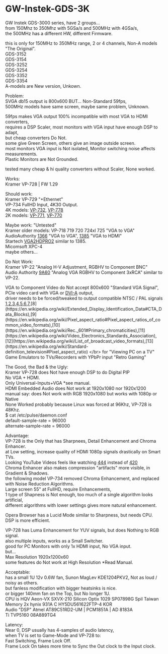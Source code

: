# GW-Instek-GDS-3K 

GW Instek GDS-3000 series, have 2 groups... </br>
from 150Mhz to 350Mhz with 5GSa/s and 500MHz with 4GSa/s, </br>
the 500MHz has a different HW, different Firmware. </br>

this is only for 150MHz to 350MHz range, 2 or 4 channels, Non-A models "The Original". </br>
GDS-3152 </br>
GDS-3154 </br>
GDS-3252 </br>
GDS-3254 </br>
GDS-3352 </br>
GDS-3354 </br>
A-models are New version, Unkown. </br>

Problem: </br>
SVGA db15 output is 800x600 BUT... Non-Standard 59fps, </br>
500MHz models have same screen, maybe same problem, Unknown. </br>

59fps makes VGA output 100% incompatible with most VGA to HDMI converters, </br>
requires a DSP Scaler, most monitors with VGA input have enough DSP to adapt, </br>
but cheap converters Do Not. </br>
some give Green Screen, others give an image outside screen. </br>
most monitors VGA input is Not isolated, Monitor switching noise affects measurements. </br>
Plastic Monitors are Not Grounded. </br>

tested many cheap & hi quality converters without Scaler, None worked. </br>

Works: </br>
Kramer VP-728 | FW 1.29 </br>

Should work: </br>
Kramer VP-729 "+Ethernet"</br>
VP-734 FullHD Input, 4K30 Output. </br>
4K models: [VP-732](https://www1.kramerav.com/us/Product/VP-732), [VP-778](https://www1.kramerav.com/us/product/vp-778)</br>
2K models: [VP-771](https://www1.kramerav.com/us/Product/VP-771), [VP-770](https://www1.kramerav.com/us/Product/VP-770)</br>

Maybe work: "Untested" </br>
Kramer older models: VP-718 719 720 724xl 725 "VGA to VGA"</br>
AudioAuthority [1366](https://www.cs1.net/products/audio_authority/1366.htm) "VGA to VGA", [1385](https://www.cs1.net/products/audio_authority/1385.htm) "VGA to HDMI" </br>
Startech [VGA2HDPRO2](https://www.startech.com/en-us/audio-video-products/vga2hdpro2) similar to 1385.</br>
Micomsoft XPC-4 </br>
maybe others... </br>

Do Not Work: </br>
Kramer VP-22 "Analog H-V Adjustment, RGBHV to Component BNC" </br>
Audio Authority [9A60](https://www.cs1.net/products/audio_authority/9A60A.htm) "Analog VGA RGBHV to Component 3xRCA" similar to VP-22. </br>

VGA to Component Video do Not accept 800x600 "Standard VGA Signal", </br>
PCIe video card with VGA or [DVI-A](https://en.wikipedia.org/wiki/Digital_Visual_Interface#Connector) output, </br>
driver needs to be forced/tweaked to output compatible NTSC / PAL signals </br>
[1](https://en.wikipedia.org/wiki/List_of_common_resolutions#Digital_standards),[2](https://en.wikipedia.org/wiki/480i#Technical_details),[3](https://en.wikipedia.org/wiki/YPbPr),[4](https://en.wikipedia.org/wiki/Standard-definition_television#Pixel_aspect_ratio),[5](https://en.wikipedia.org/wiki/VESA_BIOS_Extensions#Modes_defined_by_VESA),[6](https://en.wikipedia.org/wiki/Computer_display_standard#Standards),[7](https://en.wikipedia.org/wiki/Graphics_display_resolution#Video_Graphics_Array_(VGA_and_derivatives)),[8](https://en.wikipedia.org/wiki/Extended_Display_Identification_Data#CTA_Data_Blocks),[9](https://en.wikipedia.org/wiki/Pixel_aspect_ratio#Pixel_aspect_ratios_of_common_video_formats),[10](https://en.wikipedia.org/wiki/Rec._601#Primary_chromaticities),[11](https://en.wikipedia.org/wiki/Video_Electronics_Standards_Association),[12](https://en.wikipedia.org/wiki/List_of_broadcast_video_formats),[13](https://en.wikipedia.org/wiki/Standard-definition_television#Pixel_aspect_ratio) </br>
for "Viewing PC on a TV" </br>
Game Emulators to TVs/Recorders with YPbPr input "Retro Gaming" </br> 

The Good, the Bad & the Ugly: </br>
Kramer VP-728 does Not have enough DSP to do Digital PIP </br>
No VGA + HDMI. </br>
Only Universal-Inputs+VGA *see manual. </br>
HDMI Embedded Audio does Not work at 1920x1080 nor 1920x1200 </br>
manual say: does Not work with RGB 1920x1080 but works with 1080p or Native </br>
None Worked probably because Linux was forced at 96Khz, VP-728 is 48Khz. </br>
$ cat /etc/pulse/daemon.conf </br>
default-sample-rate = 96000 </br>
alternate-sample-rate = 96000 </br>

Advantage:  </br>
VP-728 is the Only that has Sharpnees, Detail Enhancement and Chroma Enhancer. </br>
at Low setting, increase quality of HDMI 1080p signals drastically on Smart TVs. </br>
Looking YouTube Videos feels like watching [444](https://www.displayninja.com/chroma-subsampling/) instead of [420](https://en.wikipedia.org/wiki/Chroma_subsampling#Sampling_systems_and_ratios) </br>
Chroma Enhancer also makes compression "artifacts" more visible, in Gradient & Shadows. </br>
the following model VP-734 removed Chroma Enhancement, and replaced with Noise Reduction Algorithms. </br>
Large screen 55" at FullHD, require Enhancements, </br>
1 type of Shapness is Not enough, too much of a single algorithm looks artificial, </br>
different algorithms with lower settings gives more natural enhancement. </br>

Opera Browser has a Lucid Mode similar to Sharpness, but needs CPU. </br>
DSP is more efficient. </br>

VP-728 has Luma Enhancement for YUV signals, but does Nothing to RGB signal. </br>
also multiple inputs, works as a Small Switcher. </br>
good for PC Monitors with only 1x HDMI input, No VGA input. </br>
but... </br>
Max Resolution 1920x1200x60 </br>
some features do Not work at High Resolution *Read Manual. </br>

Acceptable: </br>
has a small 1U 12v 0.6W fan, Sunon  MagLev KDE1204PKV2, Not as loud / noisy as others. </br>
but fanless modification with bigger heatsinks is nice. </br>
or bigger 140mm fan on the Top, but No longer 1U. </br> 
CPU is HQV Aeon-VX SXVX-210 Silicon Optix 1029 SP07898G Spil Taiwan </br>
Memory 2x hynix 931A C HY5DU561622FTP-4 KOR </br>
Audio "DSP" Atmel AT89C51RD2-UM | PCM1851A | AD 8183A </br> 
Ti TVP5160 08A889TG4 </br>

Latency:  </br>
Near 0, DSP usually has 4-samples of audio latency,  </br>
when TV is set to Game-Mode and VP-728 to: </br>
Fast Switching, Frame Lock Off.  </br>
Frame Lock On takes more time to Sync the Out clock to the Input clock.  </br>
